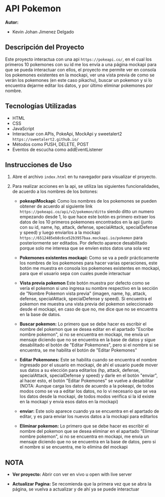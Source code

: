 # API Pokemon

**Autor:**

- Kevin Johan Jimenez Delgado

## Descripción del Proyecto

Este proyecto interactua con una api `https://pokeapi.co/`, en el cual los primeros 10 pokemones con su id me los envía a una página mockapi para que se pueda interactuar con ellos, el proyecto me permite ver en consola los pokemones existentes en la mockapi, ver una vista previa de como se verán los pokemones (en este caso pikachu), buscar un pokemon y si lo encuentra dejarme editar los datos, y por último eliminar pokemones por nombre.

## Tecnologías Utilizadas

- HTML
- CSS
- JavaScript
- Interactuar con APIs, PokeApi, MockApi y sweetalert2 `https://sweetalert2.github.io/`
- Métodos como PUSH, DELETE, POST
- Eventos de escucha como addEventListener

## Instrucciones de Uso

1. Abre el archivo `index.html` en tu navegador para visualizar el proyecto.

2. Para realizar acciones en la api, se utiliza las siguientes funcionalidades, de acuerdo a los nombres de los botones:

   - **pokeapiMockapi:** Como los nombres de los pokemones se pueden obtener de acuerdo al siguiente link  `https://pokeapi.co/api/v2/pokemon/ditto` siendo ditto un numero empezando desde 1, lo que hace este botón es primero extraer los datos de los 10 primeros pokemones encontrados en la api (junto con su id, name, hp, attack, defense, specialAttack, specialDefense y speed) y luego enviarlos a la mockapi `https://6512485eb8c6ce52b3957baa.mockapi.io/pokemon` para posteriormente ser editados. Por defecto aparece desabilitado porque solo me interesa que se envíen estos datos una sola vez

   - **Pokemones existentes mockapi:** Como se va a pedir prácticamente los nombres de los pokemones para hacer varias operaciones, este botón me muestra en consola los pokemones existentes en mockapi, para que el usuario sepa con cuales puede interactuar

   - **Vista previa pokemon** Este botón muestra por defecto como se vería el pokemon si uno ingresa su nombre respectivo en la sección de "Nombre Pokemon vista previa" (imagen, name, hp, attack, defense, specialAttack, specialDefense y speed). Si encuentra el pokemon me muestra una vista previa del pokemon seleccionado desde el mockapi, en caso de que no, me dice que no se encuentra en la base de datos.

   - **Buscar pokemon:** Lo primero que se debe hacer es escribir el nombre del pokemon que se desea editar en el apartado "Escribe nombre pokemon", si no se encuentra en mockapi, me envía un mensaje diciendo que no se encuentra en la base de datos y sigue desabilitado el botón de "Editar Pokemones", pero si el nombre si se encuentra, se me habilita el botón de "Editar Pokemones"

   - **Editar Pokemones:** Este se habilita cuando se encuentra el nombre ingresado por el usuario en mockapi, de ahí el usuario puede mover sus datos a su elección para editarlos (hp, attack, defense, specialAttack, specialDefense y speed) y darle en el botón "enviar", al hacer esto, el botón "Editar Pokemones" se vuelve a desabilitar (NOTA: Aunque carga los datos de acuerdo a la pokeapi, de todos modos como se va a editar los datos, no lo vi necesario que se vea los datos desde la mockapi, de todos modos verifica si la id existe en la mockapi y envia esos datos en la mockapi)

   - **enviar:** Este solo aparece cuando ya se encuentra en el apartado de editar, y es para enviar los nuevos datos a la mockapi para editarlos

   - **Eliminar pokemon:** Lo primero que se debe hacer es escribir el nombre del pokemon que se desea eliminar en el apartado "Eliminar nombre pokemon", si no se encuentra en mockapi, me envía un mensaje diciendo que no se encuentra en la base de datos, pero si el nombre si se encuentra, me lo elimina del mockapi

## NOTA

- **Ver proyecto:** Abrir con ver en vivo u open with live server

- **Actualizar Pagina:** Se recomienda que la primera vez que se abra la página, se vuelva a actualizar y de ahí ya se puede interactuar

